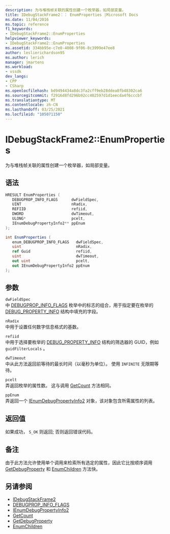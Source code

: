 ```yaml
---
description: 为与堆栈帧关联的属性创建一个枚举器，如局部变量。
title: IDebugStackFrame2：： EnumProperties |Microsoft Docs
ms.date: 11/04/2016
ms.topic: reference
f1_keywords:
- IDebugStackFrame2::EnumProperties
helpviewer_keywords:
- IDebugStackFrame2::EnumProperties
ms.assetid: 334bb95e-c7e0-4008-9f06-8c3999e47ee8
author: leslierichardson95
ms.author: lerich
manager: jmartens
ms.workload:
- vssdk
dev_langs:
- CPP
- CSharp
ms.openlocfilehash: bd9494434a8dc3fa2cff9eb28ddea8fb48302ca6
ms.sourcegitcommit: f2916d8fd296b92cc402597d1d1eecda4f6cccbf
ms.translationtype: MT
ms.contentlocale: zh-CN
ms.lasthandoff: 03/25/2021
ms.locfileid: "105071150"
---
```

# <a name="idebugstackframe2enumproperties"></a>IDebugStackFrame2::EnumProperties
为与堆栈帧关联的属性创建一个枚举器，如局部变量。

## <a name="syntax"></a>语法

```cpp
HRESULT EnumProperties ( 
   DEBUGPROP_INFO_FLAGS      dwFieldSpec,
   UINT                      nRadix,
   REFIID                    refiid,
   DWORD                     dwTimeout,
   ULONG*                    pcelt,
   IEnumDebugPropertyInfo2** ppEnum
);
```

```csharp
int EnumProperties ( 
   enum_DEBUGPROP_INFO_FLAGS   dwFieldSpec,
   uint                        nRadix,
   ref Guid                    refiid,
   uint                        dwTimeout,
   out uint                    pcelt,
   out IEnumDebugPropertyInfo2 ppEnum
);
```

## <a name="parameters"></a>参数
`dwFieldSpec`\
中 [DEBUGPROP_INFO_FLAGS](../../../extensibility/debugger/reference/debugprop-info-flags.md) 枚举中的标志的组合，用于指定要在枚举的 [DEBUG_PROPERTY_INFO](../../../extensibility/debugger/reference/debug-property-info.md) 结构中填充的字段。

`nRadix`\
中用于设置任何数字信息格式的基数。

`refiid`\
中用于选择要枚举的 [DEBUG_PROPERTY_INFO](../../../extensibility/debugger/reference/debug-property-info.md) 结构的筛选器的 GUID，例如 `guidFilterLocals` 。

`dwTimeout`\
中从此方法返回前等待的最长时间（以毫秒为单位）。 使用 `INFINITE` 无限期等待。

`pcelt`\
弄返回枚举的属性数。 这与调用 [GetCount](../../../extensibility/debugger/reference/ienumdebugpropertyinfo2-getcount.md) 方法相同。

`ppEnum`\
弄返回一个 [IEnumDebugPropertyInfo2](../../../extensibility/debugger/reference/ienumdebugpropertyinfo2.md) 对象，该对象包含所需属性的列表。

## <a name="return-value"></a>返回值
 如果成功， `S_OK` 则返回; 否则返回错误代码。

## <a name="remarks"></a>备注
 由于此方法允许使用单个调用来检索所有选定的属性，因此它比按顺序调用 [GetDebugProperty](../../../extensibility/debugger/reference/idebugstackframe2-getdebugproperty.md) 和 [EnumChildren](../../../extensibility/debugger/reference/idebugproperty2-enumchildren.md) 方法快。

## <a name="see-also"></a>另请参阅
- [IDebugStackFrame2](../../../extensibility/debugger/reference/idebugstackframe2.md)
- [DEBUGPROP_INFO_FLAGS](../../../extensibility/debugger/reference/debugprop-info-flags.md)
- [IEnumDebugPropertyInfo2](../../../extensibility/debugger/reference/ienumdebugpropertyinfo2.md)
- [GetCount](../../../extensibility/debugger/reference/ienumdebugpropertyinfo2-getcount.md)
- [GetDebugProperty](../../../extensibility/debugger/reference/idebugstackframe2-getdebugproperty.md)
- [EnumChildren](../../../extensibility/debugger/reference/idebugproperty2-enumchildren.md)
